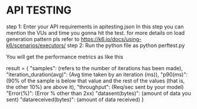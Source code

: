# API TESTING

step 1: Enter your API requirements in apitesting.json
  In this step you can mention the VUs and  time you gonna hit the test. for more details on load generation pattern pls refer to https://k6.io/docs/using-k6/scenarios/executors/
step 2: Run the python file as python perftest.py

You will get the performance metrics as like this 

result = {
                "samples": (refers to the number of iterations has been made),
                "iteration_duration(avg)": (Avg time taken by an iteration (ms)),
                "p90(ms)": (90% of the sample is below that value and the rest of the values (that is, the other 10%) are above it),
                "throughput": (Req/sec sent by your model) 
                "Error(%)": (Error % other than 2xx)
                "datasent(bytes)": (amount of data you sent)
                "datareceived(bytes)": (amount of data received)
            }
